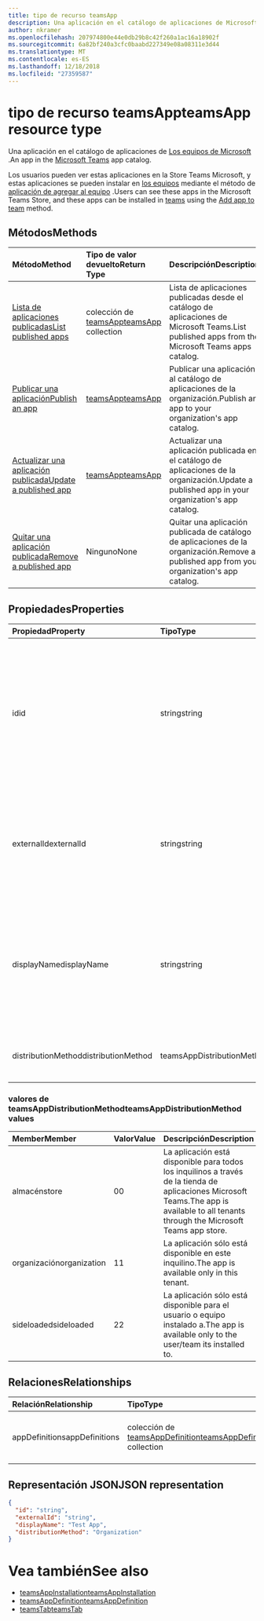 ```yaml
---
title: tipo de recurso teamsApp
description: Una aplicación en el catálogo de aplicaciones de Microsoft Teams.
author: nkramer
ms.openlocfilehash: 207974800e44e0db29b8c42f260a1ac16a18902f
ms.sourcegitcommit: 6a82bf240a3cfc0baabd227349e08a08311e3d44
ms.translationtype: MT
ms.contentlocale: es-ES
ms.lasthandoff: 12/18/2018
ms.locfileid: "27359587"
---
```

# <a name="teamsapp-resource-type"></a><span data-ttu-id="14fed-103">tipo de recurso teamsApp</span><span class="sxs-lookup"><span data-stu-id="14fed-103">teamsApp resource type</span></span>



<span data-ttu-id="14fed-104">Una aplicación en el catálogo de aplicaciones de [Los equipos de Microsoft](teams-api-overview.md) .</span><span class="sxs-lookup"><span data-stu-id="14fed-104">An app in the [Microsoft Teams](teams-api-overview.md) app catalog.</span></span>

<span data-ttu-id="14fed-105">Los usuarios pueden ver estas aplicaciones en la Store Teams Microsoft, y estas aplicaciones se pueden instalar en [los equipos](team.md) mediante el método de [aplicación de agregar al equipo](../api/teamsappinstallation-add.md) .</span><span class="sxs-lookup"><span data-stu-id="14fed-105">Users can see these apps in the Microsoft Teams Store, and these apps can be installed in [teams](team.md) using the [Add app to team](../api/teamsappinstallation-add.md) method.</span></span>

## <a name="methods"></a><span data-ttu-id="14fed-106">Métodos</span><span class="sxs-lookup"><span data-stu-id="14fed-106">Methods</span></span>

| <span data-ttu-id="14fed-107">Método</span><span class="sxs-lookup"><span data-stu-id="14fed-107">Method</span></span>       | <span data-ttu-id="14fed-108">Tipo de valor devuelto</span><span class="sxs-lookup"><span data-stu-id="14fed-108">Return Type</span></span>  |<span data-ttu-id="14fed-109">Descripción</span><span class="sxs-lookup"><span data-stu-id="14fed-109">Description</span></span>|
|:---------------|:--------|:----------|
|[<span data-ttu-id="14fed-110">Lista de aplicaciones publicadas</span><span class="sxs-lookup"><span data-stu-id="14fed-110">List published apps</span></span>](../api/teamsapp-list.md) | <span data-ttu-id="14fed-111">colección de [teamsApp](teamsapp.md)</span><span class="sxs-lookup"><span data-stu-id="14fed-111">[teamsApp](teamsapp.md) collection</span></span> | <span data-ttu-id="14fed-112">Lista de aplicaciones publicadas desde el catálogo de aplicaciones de Microsoft Teams.</span><span class="sxs-lookup"><span data-stu-id="14fed-112">List published apps from the Microsoft Teams apps catalog.</span></span>|
|[<span data-ttu-id="14fed-113">Publicar una aplicación</span><span class="sxs-lookup"><span data-stu-id="14fed-113">Publish an app</span></span>](../api/teamsapp-publish.md) | [<span data-ttu-id="14fed-114">teamsApp</span><span class="sxs-lookup"><span data-stu-id="14fed-114">teamsApp</span></span>](teamsapp.md) | <span data-ttu-id="14fed-115">Publicar una aplicación al catálogo de aplicaciones de la organización.</span><span class="sxs-lookup"><span data-stu-id="14fed-115">Publish an app to your organization's app catalog.</span></span>|
|[<span data-ttu-id="14fed-116">Actualizar una aplicación publicada</span><span class="sxs-lookup"><span data-stu-id="14fed-116">Update a published app</span></span>](../api/teamsapp-update.md) | [<span data-ttu-id="14fed-117">teamsApp</span><span class="sxs-lookup"><span data-stu-id="14fed-117">teamsApp</span></span>](teamsapp.md) | <span data-ttu-id="14fed-118">Actualizar una aplicación publicada en el catálogo de aplicaciones de la organización.</span><span class="sxs-lookup"><span data-stu-id="14fed-118">Update a published app in your organization's app catalog.</span></span>|
|[<span data-ttu-id="14fed-119">Quitar una aplicación publicada</span><span class="sxs-lookup"><span data-stu-id="14fed-119">Remove a published app</span></span>](../api/teamsapp-delete.md) | <span data-ttu-id="14fed-120">Ninguno</span><span class="sxs-lookup"><span data-stu-id="14fed-120">None</span></span> | <span data-ttu-id="14fed-121">Quitar una aplicación publicada de catálogo de aplicaciones de la organización.</span><span class="sxs-lookup"><span data-stu-id="14fed-121">Remove a published app from your organization's app catalog.</span></span>|

## <a name="properties"></a><span data-ttu-id="14fed-122">Propiedades</span><span class="sxs-lookup"><span data-stu-id="14fed-122">Properties</span></span>

| <span data-ttu-id="14fed-123">Propiedad</span><span class="sxs-lookup"><span data-stu-id="14fed-123">Property</span></span>            | <span data-ttu-id="14fed-124">Tipo</span><span class="sxs-lookup"><span data-stu-id="14fed-124">Type</span></span>     | <span data-ttu-id="14fed-125">Descripción</span><span class="sxs-lookup"><span data-stu-id="14fed-125">Description</span></span> |
|:------------------- |:-------- |:----------- |
| <span data-ttu-id="14fed-126">id</span><span class="sxs-lookup"><span data-stu-id="14fed-126">id</span></span>                  | <span data-ttu-id="14fed-127">string</span><span class="sxs-lookup"><span data-stu-id="14fed-127">string</span></span>   | <span data-ttu-id="14fed-128">La aplicación de catálogo genera el identificador de la aplicación (diferente desde el identificador proporcionado para desarrolladores en el [paquete de la aplicación de los equipos de Microsoft zip](https://docs.microsoft.com/en-us/microsoftteams/platform/concepts/apps/apps-package).</span><span class="sxs-lookup"><span data-stu-id="14fed-128">The catalog app's generated app ID (different from the developer-provided ID in the [Microsoft Teams zip app package](https://docs.microsoft.com/en-us/microsoftteams/platform/concepts/apps/apps-package).</span></span> |
| <span data-ttu-id="14fed-129">externalId</span><span class="sxs-lookup"><span data-stu-id="14fed-129">externalId</span></span>          | <span data-ttu-id="14fed-130">string</span><span class="sxs-lookup"><span data-stu-id="14fed-130">string</span></span>   | <span data-ttu-id="14fed-131">El identificador del catálogo proporcionado por el desarrollador de aplicaciones en los [equipos de Microsoft zip de paquete de la aplicación](https://docs.microsoft.com/en-us/microsoftteams/platform/concepts/apps/apps-package).</span><span class="sxs-lookup"><span data-stu-id="14fed-131">The ID of the catalog provided by the app developer in the [Microsoft Teams zip app package](https://docs.microsoft.com/en-us/microsoftteams/platform/concepts/apps/apps-package).</span></span> |
| <span data-ttu-id="14fed-132">displayName</span><span class="sxs-lookup"><span data-stu-id="14fed-132">displayName</span></span>                | <span data-ttu-id="14fed-133">string</span><span class="sxs-lookup"><span data-stu-id="14fed-133">string</span></span>   | <span data-ttu-id="14fed-134">El nombre de la aplicación de catálogo proporcionada por el desarrollador de aplicaciones en los [equipos de Microsoft zip de paquete de la aplicación](https://docs.microsoft.com/en-us/microsoftteams/platform/concepts/apps/apps-package).</span><span class="sxs-lookup"><span data-stu-id="14fed-134">The name of the catalog app provided by the app developer in the [Microsoft Teams zip app package](https://docs.microsoft.com/en-us/microsoftteams/platform/concepts/apps/apps-package).</span></span> |
| <span data-ttu-id="14fed-135">distributionMethod</span><span class="sxs-lookup"><span data-stu-id="14fed-135">distributionMethod</span></span>  | <span data-ttu-id="14fed-136">teamsAppDistributionMethod</span><span class="sxs-lookup"><span data-stu-id="14fed-136">teamsAppDistributionMethod</span></span>     | <span data-ttu-id="14fed-137">El método de distribución para la aplicación.</span><span class="sxs-lookup"><span data-stu-id="14fed-137">The method of distribution for the app.</span></span> |

### <a name="teamsappdistributionmethod-values"></a><span data-ttu-id="14fed-138">valores de teamsAppDistributionMethod</span><span class="sxs-lookup"><span data-stu-id="14fed-138">teamsAppDistributionMethod values</span></span>

|<span data-ttu-id="14fed-139">Member</span><span class="sxs-lookup"><span data-stu-id="14fed-139">Member</span></span>|<span data-ttu-id="14fed-140">Valor</span><span class="sxs-lookup"><span data-stu-id="14fed-140">Value</span></span>|<span data-ttu-id="14fed-141">Descripción</span><span class="sxs-lookup"><span data-stu-id="14fed-141">Description</span></span>|
|:---|:---|:---|
|<span data-ttu-id="14fed-142">almacén</span><span class="sxs-lookup"><span data-stu-id="14fed-142">store</span></span>|<span data-ttu-id="14fed-143">0</span><span class="sxs-lookup"><span data-stu-id="14fed-143">0</span></span>| <span data-ttu-id="14fed-144">La aplicación está disponible para todos los inquilinos a través de la tienda de aplicaciones Microsoft Teams.</span><span class="sxs-lookup"><span data-stu-id="14fed-144">The app is available to all tenants through the Microsoft Teams app store.</span></span>|
|<span data-ttu-id="14fed-145">organización</span><span class="sxs-lookup"><span data-stu-id="14fed-145">organization</span></span>|<span data-ttu-id="14fed-146">1</span><span class="sxs-lookup"><span data-stu-id="14fed-146">1</span></span>|<span data-ttu-id="14fed-147">La aplicación sólo está disponible en este inquilino.</span><span class="sxs-lookup"><span data-stu-id="14fed-147">The app is available only in this tenant.</span></span>|
|<span data-ttu-id="14fed-148">sideloaded</span><span class="sxs-lookup"><span data-stu-id="14fed-148">sideloaded</span></span>|<span data-ttu-id="14fed-149">2</span><span class="sxs-lookup"><span data-stu-id="14fed-149">2</span></span>|<span data-ttu-id="14fed-150">La aplicación sólo está disponible para el usuario o equipo instalado a.</span><span class="sxs-lookup"><span data-stu-id="14fed-150">The app is available only to the user/team its installed to.</span></span>|

## <a name="relationships"></a><span data-ttu-id="14fed-151">Relaciones</span><span class="sxs-lookup"><span data-stu-id="14fed-151">Relationships</span></span>

| <span data-ttu-id="14fed-152">Relación</span><span class="sxs-lookup"><span data-stu-id="14fed-152">Relationship</span></span> | <span data-ttu-id="14fed-153">Tipo</span><span class="sxs-lookup"><span data-stu-id="14fed-153">Type</span></span>   | <span data-ttu-id="14fed-154">Descripción</span><span class="sxs-lookup"><span data-stu-id="14fed-154">Description</span></span> |
|:---------------|:--------|:----------|
|<span data-ttu-id="14fed-155">appDefinitions</span><span class="sxs-lookup"><span data-stu-id="14fed-155">appDefinitions</span></span>|<span data-ttu-id="14fed-156">colección de [teamsAppDefinition](teamsappdefinition.md)</span><span class="sxs-lookup"><span data-stu-id="14fed-156">[teamsAppDefinition](teamsappdefinition.md) collection</span></span>| <span data-ttu-id="14fed-157">Los detalles de cada versión de la aplicación.</span><span class="sxs-lookup"><span data-stu-id="14fed-157">The details for each version of the app.</span></span> |

## <a name="json-representation"></a><span data-ttu-id="14fed-158">Representación JSON</span><span class="sxs-lookup"><span data-stu-id="14fed-158">JSON representation</span></span>

<!-- {
  "blockType": "resource",
  "@odata.type": "microsoft.graph.teamsApp",
  "baseType": "microsoft.graph.entity"
}-->

```json
{
  "id": "string",
  "externalId": "string",
  "displayName": "Test App",
  "distributionMethod": "Organization"
}
```

# <a name="see-also"></a><span data-ttu-id="14fed-159">Vea también</span><span class="sxs-lookup"><span data-stu-id="14fed-159">See also</span></span>

- [<span data-ttu-id="14fed-160">teamsAppInstallation</span><span class="sxs-lookup"><span data-stu-id="14fed-160">teamsAppInstallation</span></span>](teamsappinstallation.md)
- [<span data-ttu-id="14fed-161">teamsAppDefinition</span><span class="sxs-lookup"><span data-stu-id="14fed-161">teamsAppDefinition</span></span>](teamsappdefinition.md)
- [<span data-ttu-id="14fed-162">teamsTab</span><span class="sxs-lookup"><span data-stu-id="14fed-162">teamsTab</span></span>](../resources/teamstab.md)

<!-- uuid: 8fcb5dbc-d5aa-4681-8e31-b001d5168d79
2015-10-25 14:57:30 UTC -->
<!-- {
  "type": "#page.annotation",
  "description": "teamsApp resource",
  "keywords": "",
  "section": "documentation",
  "tocPath": ""
}-->

